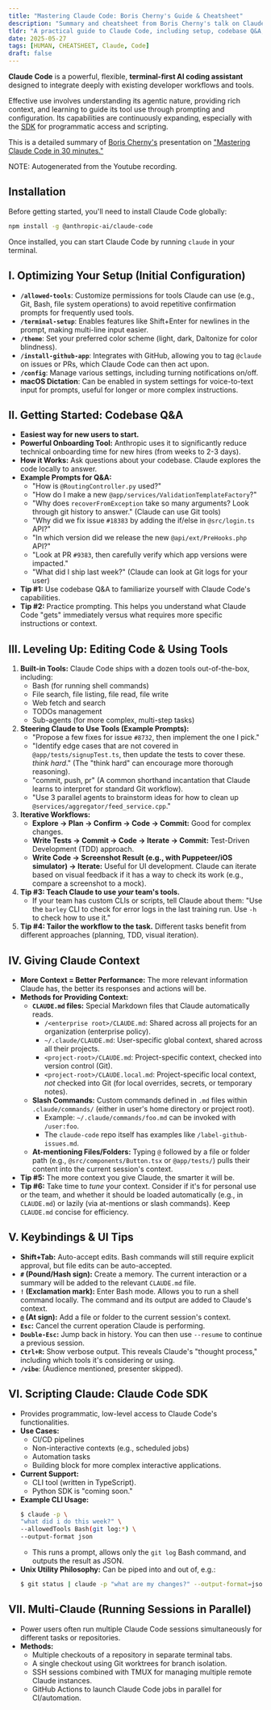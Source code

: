 ```yaml
---
title: "Mastering Claude Code: Boris Cherny's Guide & Cheatsheet"
description: "Summary and cheatsheet from Boris Cherny's talk on Claude Code: setup, workflows, tools, and tips."
tldr: "A practical guide to Claude Code, including setup, codebase Q&A, tool usage, context best practices, scripting, and power user tips, distilled from Boris Cherny's talk."
date: 2025-05-27
tags: [HUMAN, CHEATSHEET, Claude, Code]
draft: false
---
```


**Claude Code** is a powerful, flexible, **terminal-first AI coding assistant** designed to integrate deeply with existing developer workflows and tools.

Effective use involves understanding its agentic nature, providing rich context, and learning to guide its tool use through prompting and configuration. Its capabilities are continuously expanding, especially with the [SDK](https://docs.anthropic.com/en/docs/claude-code/sdk) for programmatic access and scripting.

This is a detailed summary of [Boris Cherny's](https://x.com/bcherny) presentation on ["Mastering Claude Code in 30 minutes."](https://www.youtube.com/watch?v=6eBSHbLKuN0)

<div class="alert alert-warning">
  NOTE: Autogenerated from the Youtube recording.
</div>

## Installation

Before getting started, you'll need to install Claude Code globally:

```bash
npm install -g @anthropic-ai/claude-code
```

Once installed, you can start Claude Code by running `claude` in your terminal.

## I. Optimizing Your Setup (Initial Configuration)

*   **`/allowed-tools`**: Customize permissions for tools Claude can use (e.g., Git, Bash, file system operations) to avoid repetitive confirmation prompts for frequently used tools.
*   **`/terminal-setup`**: Enables features like Shift+Enter for newlines in the prompt, making multi-line input easier.
*   **`/theme`**: Set your preferred color scheme (light, dark, Daltonize for color blindness).
*   **`/install-github-app`**: Integrates with GitHub, allowing you to tag `@claude` on issues or PRs, which Claude Code can then act upon.
*   **`/config`**: Manage various settings, including turning notifications on/off.
*   **macOS Dictation**: Can be enabled in system settings for voice-to-text input for prompts, useful for longer or more complex instructions.

## II. Getting Started: Codebase Q&A

*   **Easiest way for new users to start.**
*   **Powerful Onboarding Tool:** Anthropic uses it to significantly reduce technical onboarding time for new hires (from weeks to 2-3 days).
*   **How it Works:** Ask questions about your codebase. Claude explores the code locally to answer.
*   **Example Prompts for Q&A:**
    *   "How is `@RoutingController.py` used?"
    *   "How do I make a new `@app/services/ValidationTemplateFactory`?"
    *   "Why does `recoverFromException` take so many arguments? Look through git history to answer." (Claude can use Git tools)
    *   "Why did we fix issue `#18383` by adding the if/else in `@src/login.ts` API?"
    *   "In which version did we release the new `@api/ext/PreHooks.php` API?"
    *   "Look at PR `#9383`, then carefully verify which app versions were impacted."
    *   "What did I ship last week?" (Claude can look at Git logs for your user)
*   **Tip #1:** Use codebase Q&A to familiarize yourself with Claude Code's capabilities.
*   **Tip #2:** Practice prompting. This helps you understand what Claude Code "gets" immediately versus what requires more specific instructions or context.

## III. Leveling Up: Editing Code & Using Tools

1.  **Built-in Tools:** Claude Code ships with a dozen tools out-of-the-box, including:
    *   Bash (for running shell commands)
    *   File search, file listing, file read, file write
    *   Web fetch and search
    *   TODOs management
    *   Sub-agents (for more complex, multi-step tasks)
2.  **Steering Claude to Use Tools (Example Prompts):**
    *   "Propose a few fixes for issue `#8732`, then implement the one I pick."
    *   "Identify edge cases that are not covered in `@app/tests/signupTest.ts`, then update the tests to cover these. *think hard*." (The "think hard" can encourage more thorough reasoning).
    *   "commit, push, pr" (A common shorthand incantation that Claude learns to interpret for standard Git workflow).
    *   "Use 3 parallel agents to brainstorm ideas for how to clean up `@services/aggregator/feed_service.cpp`."
3.  **Iterative Workflows:**
    *   **Explore -> Plan -> Confirm -> Code -> Commit:** Good for complex changes.
    *   **Write Tests -> Commit -> Code -> Iterate -> Commit:** Test-Driven Development (TDD) approach.
    *   **Write Code -> Screenshot Result (e.g., with Puppeteer/iOS simulator) -> Iterate:** Useful for UI development. Claude can iterate based on visual feedback if it has a way to check its work (e.g., compare a screenshot to a mock).
4.  **Tip #3: Teach Claude to use *your* team's tools.**
    *   If your team has custom CLIs or scripts, tell Claude about them: "Use the `barley` CLI to check for error logs in the last training run. Use `-h` to check how to use it."
5.  **Tip #4: Tailor the workflow to the task.** Different tasks benefit from different approaches (planning, TDD, visual iteration).

## IV. Giving Claude Context

*   **More Context = Better Performance:** The more relevant information Claude has, the better its responses and actions will be.
*   **Methods for Providing Context:**
    *   **`CLAUDE.md` files:** Special Markdown files that Claude automatically reads.
        *   `/<enterprise root>/CLAUDE.md`: Shared across all projects for an organization (enterprise policy).
        *   `~/.claude/CLAUDE.md`: User-specific global context, shared across all their projects.
        *   `<project-root>/CLAUDE.md`: Project-specific context, checked into version control (Git).
        *   `<project-root>/CLAUDE.local.md`: Project-specific local context, *not* checked into Git (for local overrides, secrets, or temporary notes).
    *   **Slash Commands:** Custom commands defined in `.md` files within `.claude/commands/` (either in user's home directory or project root).
        *   Example: `~/.claude/commands/foo.md` can be invoked with `/user:foo`.
        *   The `claude-code` repo itself has examples like `/label-github-issues.md`.
    *   **At-mentioning Files/Folders:** Typing `@` followed by a file or folder path (e.g., `@src/components/Button.tsx` or `@app/tests/`) pulls their content into the current session's context.
*   **Tip #5:** The more context you give Claude, the smarter it will be.
*   **Tip #6:** Take time to *tune* your context. Consider if it's for personal use or the team, and whether it should be loaded automatically (e.g., in `CLAUDE.md`) or lazily (via at-mentions or slash commands). Keep `CLAUDE.md` concise for efficiency.

## V. Keybindings & UI Tips

*   **Shift+Tab:** Auto-accept edits. Bash commands will still require explicit approval, but file edits can be auto-accepted.
*   **`#` (Pound/Hash sign):** Create a memory. The current interaction or a summary will be added to the relevant `CLAUDE.md` file.
*   **`!` (Exclamation mark):** Enter Bash mode. Allows you to run a shell command locally. The command and its output are added to Claude's context.
*   **`@` (At sign):** Add a file or folder to the current session's context.
*   **`Esc`:** Cancel the current operation Claude is performing.
*   **`Double-Esc`:** Jump back in history. You can then use `--resume` to continue a previous session.
*   **`Ctrl+R`:** Show verbose output. This reveals Claude's "thought process," including which tools it's considering or using.
*   **`/vibe`**: (Audience mentioned, presenter skipped).

## VI. Scripting Claude: Claude Code SDK

*   Provides programmatic, low-level access to Claude Code's functionalities.
*   **Use Cases:**
    *   CI/CD pipelines
    *   Non-interactive contexts (e.g., scheduled jobs)
    *   Automation tasks
    *   Building block for more complex interactive applications.
*   **Current Support:**
    *   CLI tool (written in TypeScript).
    *   Python SDK is "coming soon."
*   **Example CLI Usage:**
    ```bash
    $ claude -p \
    "what did i do this week?" \
    --allowedTools Bash(git log:*) \
    --output-format json
    ```
    *   This runs a prompt, allows only the `git log` Bash command, and outputs the result as JSON.
*   **Unix Utility Philosophy:** Can be piped into and out of, e.g.:
    ```bash
    $ git status | claude -p "what are my changes?" --output-format=json | jq '.result'
    ```

## VII. Multi-Claude (Running Sessions in Parallel)

*   Power users often run multiple Claude Code sessions simultaneously for different tasks or repositories.
*   **Methods:**
    *   Multiple checkouts of a repository in separate terminal tabs.
    *   A single checkout using Git worktrees for branch isolation.
    *   SSH sessions combined with TMUX for managing multiple remote Claude instances.
    *   GitHub Actions to launch Claude Code jobs in parallel for CI/automation.